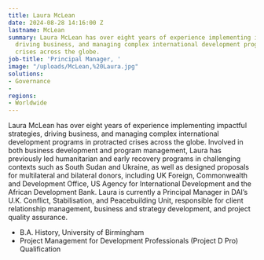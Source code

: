 ```yaml
---
title: Laura McLean
date: 2024-08-28 14:16:00 Z
lastname: McLean
summary: Laura McLean has over eight years of experience implementing impactful strategies,
  driving business, and managing complex international development programs in protracted
  crises across the globe.
job-title: 'Principal Manager, '
image: "/uploads/McLean,%20Laura.jpg"
solutions:
- Governance
- 
regions:
- Worldwide
---
```


Laura McLean has over eight years of experience implementing impactful strategies, driving business, and managing complex international development programs in protracted crises across the globe. Involved in both business development and program management, Laura has previously led humanitarian and early recovery programs in challenging contexts such as South Sudan and Ukraine, as well as designed proposals for multilateral and bilateral donors, including UK Foreign, Commonwealth and Development Office, US Agency for International Development and the African Development Bank. Laura is currently a Principal Manager in DAI’s U.K. Conflict, Stabilisation, and Peacebuilding Unit, responsible for client relationship management, business and strategy development, and project quality assurance.

* B.A. History, University of Birmingham
* Project Management for Development Professionals (Project D Pro) Qualification